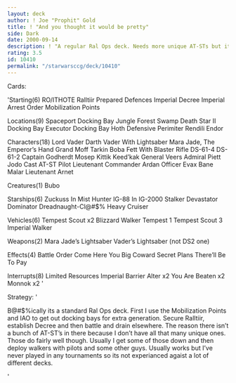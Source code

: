 ```yaml
---
layout: deck
author: ! Joe "Prophit" Gold
title: ! "And you thought it would be pretty"
side: Dark
date: 2000-09-14
description: ! "A regular Ral Ops deck. Needs more unique AT-STs but it still wins."
rating: 3.5
id: 10410
permalink: "/starwarsccg/deck/10410"
---
```

Cards: 

'Starting(6)
RO/ITHOTE
Ralltiir
Prepared Defences
Imperial Decree
Imperial Arrest Order
Mobilization Points

Locations(9)
Spaceport Docking Bay
Jungle
Forest
Swamp
Death Star II Docking Bay
Executor Docking Bay
Hoth Defensive Perimiter
Rendili
Endor

Characters(18)
Lord Vader
Darth Vader With Lightsaber
Mara Jade, The Emperor&#8217;s Hand
Grand Moff Tarkin
Boba Fett With Blaster Rifle
DS-61-4
DS-61-2
Captain Godherdt
Mosep
Kittik Keed&#8217;kak
General Veers
Admiral Piett
Jodo Cast
AT-ST Pilot
Lieutenant Commander Ardan
Officer Evax
Bane Malar
Lieutenant Arnet

Creatures(1)
Bubo

Starships(6)
Zuckuss In Mist Hunter
IG-88 In IG-2000
Stalker
Devastator
Dominator
Dreadnaught-Cl@#$% Heavy Cruiser

Vehicles(6)
Tempest Scout x2
Blizzard Walker
Tempest 1
Tempest Scout 3
Imperial Walker

Weapons(2)
Mara Jade’s Lightsaber
Vader’s Lightsaber (not DS2 one)

Effects(4)
Battle Order
Come Here You Big Coward
Secret Plans
There’ll Be  To Pay

Interrupts(8)
Limited Resources
Imperial Barrier
Alter x2
You Are Beaten x2
Monnok x2  '

Strategy: '

B@#$%ically its a standard Ral Ops deck. First I use the Mobilization Points and IAO to get out docking bays for extra generation. Secure Ralltiir, establish Decree and then battle and drain elsewhere. The reason there isn’t a bunch of AT-ST’s in there because I don’t have all that many unique ones. Those do fairly well though. Usually I get some of those down and then deploy walkers with pilots and some other guys. Usually works but I’ve never played in any tournaments so its not experianced agaist a lot of different decks.



'

